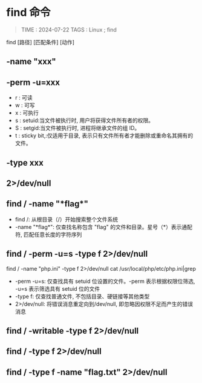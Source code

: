 # find 命令

> TIME : 2024-07-22
> TAGS : Linux ; find

find [路径] [匹配条件] [动作]

## -name "xxx"

## -perm -u=xxx

- r : 可读
- w : 可写
- x : 可执行
- s : setuid:当文件被执行时, 用户将获得文件所有者的权限。
- S : setgid:当文件被执行时, 进程将继承文件的组 ID。
- t : sticky bit,:仅适用于目录, 表示只有文件所有者才能删除或重命名其拥有的文件。

## -type xxx

## 2>/dev/null

## find / -name "\*flag\*"

- find /: 从根目录（/）开始搜索整个文件系统
- -name "\*flag\*": 仅查找名称包含 "flag" 的文件和目录。星号（\*）表示通配符, 匹配任意长度的字符序列

## find / -perm -u=s -type f 2>/dev/null

find / -name "php.ini" -type f 2>/dev/null
cat /usr/local/php/etc/php.ini|grep

- -perm -u=s: 仅查找具有 setuid 位设置的文件。-perm 表示根据权限位筛选, -u=s 表示筛选具有 setuid 位的文件
- -type f: 仅查找普通文件, 不包括目录、硬链接等其他类型
- 2>/dev/null: 将错误消息重定向到/dev/null, 即忽略因权限不足而产生的错误消息

## find / -writable -type f 2>/dev/null

## find / -type f 2>/dev/null

## find / -type f -name "flag.txt" 2>/dev/null
